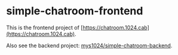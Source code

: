 # simple-chatroom-frontend

This is the frontend project of
[https://chatroom.1024.cab](https://chatroom.1024.cab).

Also see the backend project:
[mys1024/simple-chatroom-backend](https://github.com/mys1024/simple-chatroom-backend).
